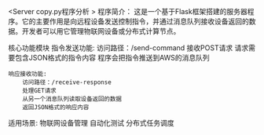 <Server copy.py程序分析 >
程序简介：
    这是一个基于Flask框架搭建的服务器程序。它的主要作用是向远程设备发送控制指令，并通过消息队列接收设备返回的数据。开发者可以用它管理物联网设备或分布式计算节点。
    
核心功能模块
    指令发送功能:
        访问路径：/send-command
        接收POST请求
        请求需要包含JSON格式的指令内容
        程序会把指令推送到AWS的消息队列

    响应接收功能:
        访问路径：/receive-response
        处理GET请求
        从另一个消息队列读取设备返回的数据
        返回JSON格式的响应内容
适用场景:
    物联网设备管理
    自动化测试
    分布式任务调度
